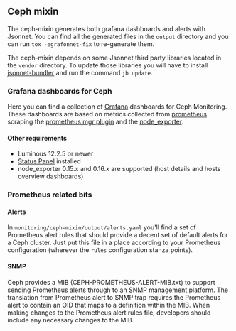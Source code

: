 ## Ceph mixin

The ceph-mixin generates both grafana dashboards and alerts with Jsonnet.
You can find all the generated files in the `output` directory and you can
run `tox -egrafonnet-fix` to re-generate them.

The ceph-mixin depends on some Jsonnet third party libraries located in the
`vendor` directory. To update those libraries you will have to install
[jsonnet-bundler](https://github.com/jsonnet-bundler/jsonnet-bundler) and run
the command `jb update`.

### Grafana dashboards for Ceph

Here you can find a collection of [Grafana](https://grafana.com/grafana)
dashboards for Ceph Monitoring. These dashboards are based on metrics collected
from [prometheus](https://prometheus.io/) scraping the [prometheus mgr
plugin](http://docs.ceph.com/en/latest/mgr/prometheus/) and the
[node_exporter](https://github.com/prometheus/node_exporter).

#### Other requirements

- Luminous 12.2.5 or newer
- [Status Panel](https://grafana.com/plugins/vonage-status-panel) installed
- node_exporter 0.15.x and 0.16.x are supported (host details and hosts
overview dashboards)

### Prometheus related bits

#### Alerts
In `monitoring/ceph-mixin/output/alerts.yaml` you'll find a set of Prometheus
alert rules that should provide a decent set of default alerts for a
Ceph cluster. Just put this file in a place according to your Prometheus
configuration (wherever the `rules` configuration stanza points).

#### SNMP
Ceph provides a MIB (CEPH-PROMETHEUS-ALERT-MIB.txt) to support sending Prometheus
alerts through to an SNMP management platform. The translation from Prometheus
alert to SNMP trap requires the Prometheus alert to contain an OID that maps to
a definition within the MIB. When making changes to the Prometheus alert rules
file, developers should include any necessary changes to the MIB.
